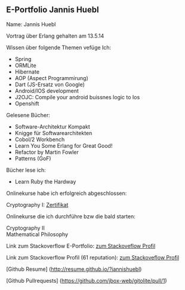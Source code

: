 ## E-Portfolio Jannis Huebl ##

Name: Jannis Huebl




Vortrag über Erlang gehalten am 13.5.14

Wissen über folgende Themen vefüge Ich:

- Spring
- ORMLite
- Hibernate
- AOP (Aspect Programmirung)
- Dart (JS-Ersatz von Google)
- Android/IOS development
- J2OJC: Compile your android buissnes logic to Ios
- Openshift


Gelesene Bücher:

- Software-Architektur Kompakt
- Knigge für Softwarearchitekten
- Cobol/2 Workbench
- Learn You Some Erlang for Great Good!
- Refactor by Martin Fowler
- Patterns (GoF)

Bücher lese ich:

- Learn Ruby the Hardway

Onlinekurse habe ich erfolgreich abgeschlossen:

Cryptography I: [Zertifikat](crypto_cert)

Onlinekurse die ich durchführe bzw die bald starten:  

Cryptography II  
Mathematical Philosophy


Link zum Stackoverflow E-Portfolio:
[zum Stackoveflow Profil](http://careers.stackoverflow.com/cv/edit/203394#)   

Link zum Stackoverflow Profil (61 reputation):
[zum Stackoveflow Profil](http://stackoverflow.com/users/2520673/user2520673)

[Github Resume] (http://resume.github.io/?jannishuebl)  

[Github Pullrequests] (https://github.com/jbox-web/gitolite/pull/1)

